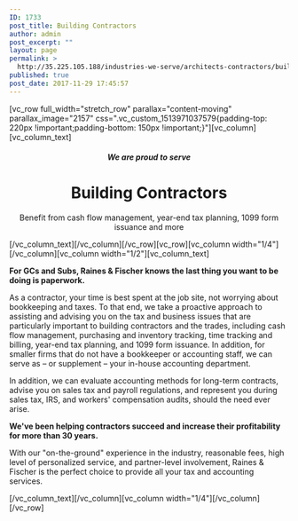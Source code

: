 ```yaml
---
ID: 1733
post_title: Building Contractors
author: admin
post_excerpt: ""
layout: page
permalink: >
  http://35.225.105.188/industries-we-serve/architects-contractors/building-contractors/
published: true
post_date: 2017-11-29 17:45:57
---
```

[vc_row full_width="stretch_row" parallax="content-moving" parallax_image="2157" css=".vc_custom_1513971037579{padding-top: 220px !important;padding-bottom: 150px !important;}"][vc_column][vc_column_text]
<h5 style="text-align: center;">We are proud to serve</h5>
<h1 style="text-align: center;">Building Contractors</h1>
<p style="text-align: center;">Benefit from cash flow management, year-end tax planning, 1099 form issuance and more</p>
[/vc_column_text][/vc_column][/vc_row][vc_row][vc_column width="1/4"][/vc_column][vc_column width="1/2"][vc_column_text]
<p style="font-weight: 400;"><b><strong>For GCs and Subs, Raines &amp; Fischer knows the last thing you want to be doing is paperwork.
</strong></b></p>
<p style="font-weight: 400;">As a contractor, your time is best spent at the job site, not worrying about bookkeeping and taxes. To that end, we take a proactive approach to assisting and advising you on the tax and business issues that are particularly important to building contractors and the trades, including cash flow management, purchasing and inventory tracking, time tracking and billing, year-end tax planning, and 1099 form issuance. In addition, for smaller firms that do not have a bookkeeper or accounting staff, we can serve as – or supplement – your in-house accounting department.</p>
<p style="font-weight: 400;">In addition, we can evaluate accounting methods for long-term contracts, advise you on sales tax and payroll regulations, and represent you during sales tax, IRS, and workers' compensation audits, should the need ever arise.</p>
<p style="font-weight: 400;"><b><strong>We've been helping contractors succeed and increase their profitability for more than 30 years.</strong></b></p>
<p style="font-weight: 400;">With our "on-the-ground" experience in the industry, reasonable fees, high level of personalized service, and partner-level involvement, Raines &amp; Fischer is the perfect choice to provide all your tax and accounting services.</p>
[/vc_column_text][/vc_column][vc_column width="1/4"][/vc_column][/vc_row]